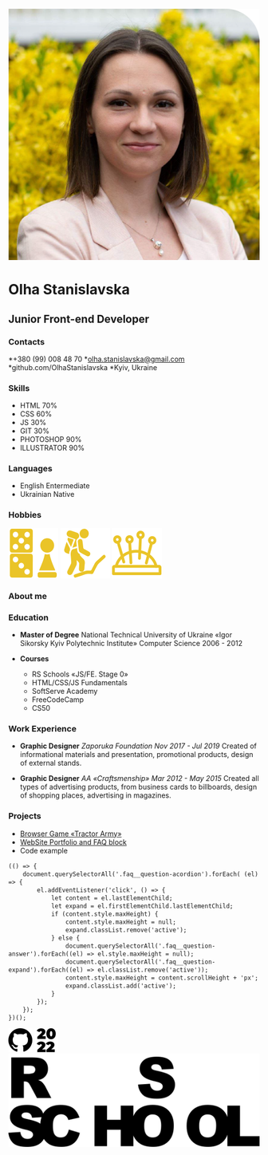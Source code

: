 ![Olha Stanislavska](/img/OlhaStanislavska.png)
# Olha Stanislavska
## Junior Front-end Developer

### Contacts
*+380 (99) 008 48 70
*olha.stanislavska@gmail.com
*github.com/OlhaStanislavska
*Kyiv,  Ukraine

### Skills
* HTML 70%
* CSS 60%
* JS 30%
* GIT 30%
* PHOTOSHOP 90%
* ILLUSTRATOR 90%

### Languages
* English  Entermediate
* Ukrainian  Native

### Hobbies
![Desktopgames](/img/desktopgames.png)
![Hiking](/img/hiking.png)
![Sewing](/img/sewing.png)

### About me

### Education
* **Master of Degree**
National Technical University of Ukraine «Igor Sikorsky Kyiv Polytechnic Institute»
Computer Science 2006 - 2012

* **Courses**
    + RS Schools «JS/FE. Stage 0»
    + HTML/CSS/JS Fundamentals 
    + SoftServe Academy
    + FreeCodeCamp
    + CS50

### Work Experience 
* **Graphic Designer**
_Zaporuka Foundation  Nov 2017 - Jul 2019_
Created of informational materials and presentation, promotional 
products, design of external stands.

* **Graphic Designer**
_AA «Craftsmenship»  Mar 2012 - May 2015_
Created all types of advertising products, from business cards to 
billboards, design of shopping places, advertising in magazines.

### Projects
* [Browser Game «Tractor Army»](https://olhastanislavska.github.io/TractorArmy/)
* [WebSite Portfolio and FAQ block](https://koldovsky.github.io/725-team-03/)
* Code example
```
(() => {
    document.querySelectorAll('.faq__question-acordion').forEach( (el) => {
        el.addEventListener('click', () => {
            let content = el.lastElementChild;
            let expand = el.firstElementChild.lastElementChild;
            if (content.style.maxHeight) {
                content.style.maxHeight = null;
                expand.classList.remove('active');
            } else {
                document.querySelectorAll('.faq__question-answer').forEach((el) => el.style.maxHeight = null);
                document.querySelectorAll('.faq__question-expand').forEach((el) => el.classList.remove('active'));
                content.style.maxHeight = content.scrollHeight + 'px';
                expand.classList.add('active');
            }
        });
    });
})();
```
![github](/img/github-logo.svg)
![2022](/img/2022.svg)
![RSSchool](/img/rs-logo.svg)


